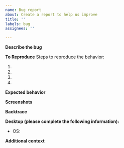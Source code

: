 ```yaml
---
name: Bug report
about: Create a report to help us improve
title: ''
labels: bug
assignees: ''

---
```


<!--
First look if there is already a similar bug report. If there is, upvote the issue with 👍
-->

**Describe the bug**
<!-- A clear and concise description of what the bug is. An image is good, a gif or movie is better! -->

**To Reproduce**
Steps to reproduce the behavior:
1. <!-- Go to '…' -->
2. <!-- Click on '…' -->
3. <!-- Scroll down to '…' -->
4. <!-- See error -->

**Expected behavior**
<!-- A clear and concise description of what you expected to happen. -->

**Screenshots**
<!-- If applicable, add screenshots to help explain your problem. -->

**Backtrace**
<!-- If this is a crash, include the backtrace in a code-block (```[STACKTRACE]```). -->

**Desktop (please complete the following information):**
 - OS: <!-- e.g. macOS Sequoia 15.2 -->

**Additional context**
<!-- Add any other context about the problem here. -->
